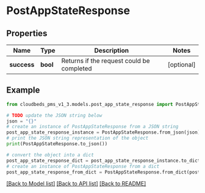 # PostAppStateResponse


## Properties

Name | Type | Description | Notes
------------ | ------------- | ------------- | -------------
**success** | **bool** | Returns if the request could be completed | [optional] 

## Example

```python
from cloudbeds_pms_v1_3.models.post_app_state_response import PostAppStateResponse

# TODO update the JSON string below
json = "{}"
# create an instance of PostAppStateResponse from a JSON string
post_app_state_response_instance = PostAppStateResponse.from_json(json)
# print the JSON string representation of the object
print(PostAppStateResponse.to_json())

# convert the object into a dict
post_app_state_response_dict = post_app_state_response_instance.to_dict()
# create an instance of PostAppStateResponse from a dict
post_app_state_response_from_dict = PostAppStateResponse.from_dict(post_app_state_response_dict)
```
[[Back to Model list]](../README.md#documentation-for-models) [[Back to API list]](../README.md#documentation-for-api-endpoints) [[Back to README]](../README.md)


